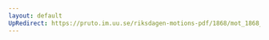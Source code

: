 ```yaml
---
layout: default
UpRedirect: https://pruto.im.uu.se/riksdagen-motions-pdf/1868/mot_1868__ak__198/mot_1868__ak__198-002.pdf
---
```

